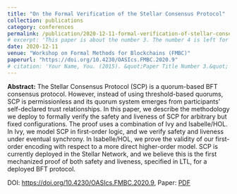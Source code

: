 ```yaml
---
title: "On the Formal Verification of the Stellar Consensus Protocol"
collection: publications
category: conferences
permalink: /publication/2020-12-11-formal-verification-of-stellar-consensus-protocol
# excerpt: 'This paper is about the number 3. The number 4 is left for future work.'
date: 2020-12-11
venue: "Workshop on Formal Methods for Blockchains (FMBC)"
paperurl: "https://doi.org/10.4230/OASIcs.FMBC.2020.9"
# citation: 'Your Name, You. (2015). &quot;Paper Title Number 3.&quot; <i>Journal 1</i>. 1(3).'
---
```


**Abstract:** The Stellar Consensus Protocol (SCP) is a quorum-based BFT consensus protocol. However, instead of using threshold-based quorums, SCP is permissionless and its quorum system emerges from participants’ self-declared trust relationships. In this paper, we describe the methodology we deploy to formally verify the safety and liveness of SCP for arbitrary but fixed configurations. The proof uses a combination of Ivy and Isabelle/HOL. In Ivy, we model SCP in first-order logic, and we verify safety and liveness under eventual synchrony. In Isabelle/HOL, we prove the validity of our first-order encoding with respect to a more direct higher-order model. SCP is currently deployed in the Stellar Network, and we believe this is the first mechanized proof of both safety and liveness, specified in LTL, for a deployed BFT protocol.

DOI: <https://doi.org/10.4230/OASIcs.FMBC.2020.9>, Paper: [PDF](https://mikedodds.github.io/files/publications/2020-12-11-formal-verification-of-stellar-consensus-protocol.pdf)